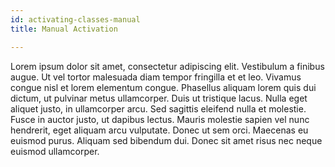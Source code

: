 ```yaml
---
id: activating-classes-manual
title: Manual Activation

---
```

Lorem ipsum dolor sit amet, consectetur adipiscing elit. Vestibulum a finibus augue. Ut vel tortor malesuada diam tempor fringilla et et leo. Vivamus congue nisl et lorem elementum congue. Phasellus aliquam lorem quis dui dictum, ut pulvinar metus ullamcorper. Duis ut tristique lacus. Nulla eget aliquet justo, in ullamcorper arcu. Sed sagittis eleifend nulla et molestie. Fusce in auctor justo, ut dapibus lectus. Mauris molestie sapien vel nunc hendrerit, eget aliquam arcu vulputate. Donec ut sem orci. Maecenas eu euismod purus. Aliquam sed bibendum dui. Donec sit amet risus nec neque euismod ullamcorper.
